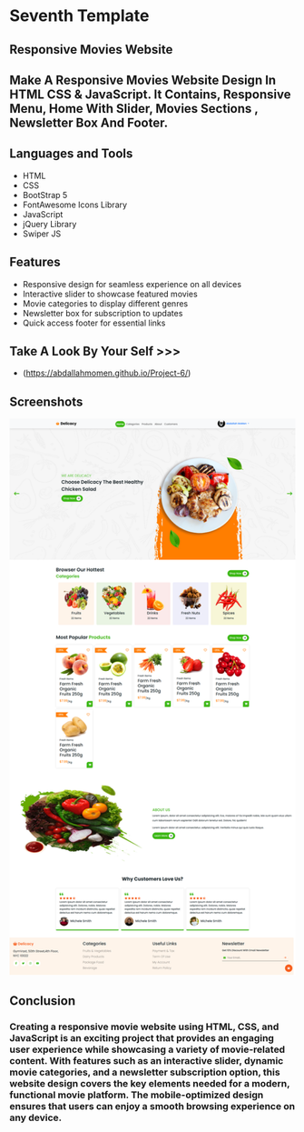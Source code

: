 # Seventh Template

## Responsive Movies Website

## Make A Responsive Movies Website Design In HTML CSS & JavaScript. It Contains, Responsive Menu, Home With Slider, Movies Sections , Newsletter Box And Footer.

## Languages and Tools

- HTML
- CSS
- BootStrap 5
- FontAwesome Icons Library
- JavaScript
- jQuery Library
- Swiper JS

## Features

- Responsive design for seamless experience on all devices
- Interactive slider to showcase featured movies
- Movie categories to display different genres
- Newsletter box for subscription to updates
- Quick access footer for essential links

## Take A Look By Your Self >>>

- (https://abdallahmomen.github.io/Project-6/)

## Screenshots

![App Screenshot](https://github.com/AbdallahMoMen/Project-6/blob/main/preview.png)

## Conclusion

### Creating a responsive movie website using HTML, CSS, and JavaScript is an exciting project that provides an engaging user experience while showcasing a variety of movie-related content. With features such as an interactive slider, dynamic movie categories, and a newsletter subscription option, this website design covers the key elements needed for a modern, functional movie platform. The mobile-optimized design ensures that users can enjoy a smooth browsing experience on any device.

